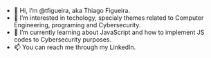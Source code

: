 - 👋 Hi, I’m @tfigueira, aka Thiago Figueira.
- 👀 I’m interested in techology, specialy themes related to Computer Engineering, programing and Cybersecurity.
- 🌱 I’m currently learning about JavaScript and how to implement JS codes to Cybersecurity purposes.
- 📫 You can reach me through my LinkedIn.
